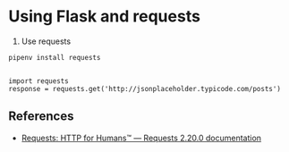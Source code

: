# Using Flask and requests

1. Use requests

```
pipenv install requests


import requests
response = requests.get('http://jsonplaceholder.typicode.com/posts')
```

## References

* [Requests: HTTP for Humans™ — Requests 2.20.0 documentation](http://docs.python-requests.org/en/master/)
